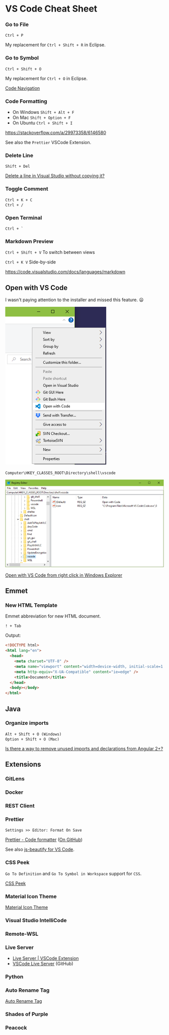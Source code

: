 # VS Code Cheat Sheet

### Go to File

```
Ctrl + P
```

My replacement for `Ctrl + Shift + R` in Eclipse.

### Go to Symbol

```
Ctrl + Shift + O
```

My replacement for `Ctrl + O` in Eclipse.

[Code Navigation](https://code.visualstudio.com/docs/editor/editingevolved)

### Code Formatting

- On Windows `Shift + Alt + F`
- On Mac `Shift + Option + F`
- On Ubuntu `Ctrl + Shift + I`

https://stackoverflow.com/a/29973358/6146580

See also the `Prettier` VSCode Extension.

### Delete Line

```
Shift + Del
```

[Delete a line in Visual Studio without copying it?](https://superuser.com/questions/194004/delete-a-line-in-visual-studio-without-copying-it)

### Toggle Comment

```
Ctrl + K + C
Ctrl + /
```

### Open Terminal

```
Ctrl + `
```

### Markdown Preview

`Ctrl + Shift + V` To switch between views

`Ctrl + K V` Side-by-side

https://code.visualstudio.com/docs/languages/markdown

## Open with VS Code

I wasn't paying attention to the installer and missed this feature. 😦

![Open with Code](images/open-with-code.png)

`Computer\HKEY_CLASSES_ROOT\Directory\shell\vscode`

![Win Reg](images/vscode-reg.png)

[Open with VS Code from right click in Windows Explorer](https://github.com/Microsoft/vscode/issues/12147)

## Emmet

### New HTML Template

Emmet abbreviation for new HTML document.

```
! + Tab
```

Output:

```html
<!DOCTYPE html>
<html lang="en">
  <head>
    <meta charset="UTF-8" />
    <meta name="viewport" content="width=device-width, initial-scale=1.0" />
    <meta http-equiv="X-UA-Compatible" content="ie=edge" />
    <title>Document</title>
  </head>
  <body></body>
</html>
```

## Java

### Organize imports

```
Alt + Shift + O (Windows)
Option + Shift + O (Mac)
```

[Is there a way to remove unused imports and declarations from Angular 2+?](https://stackoverflow.com/a/46722805/6146580)

## Extensions

### GitLens

### Docker

### REST Client

### Prettier

```
Settings >> Editor: Format On Save
```

[Prettier - Code formatter](https://marketplace.visualstudio.com/items?itemName=esbenp.prettier-vscode) ([On GitHub](https://github.com/prettier/prettier-vscode))

See also [js-beautify for VS Code](https://marketplace.visualstudio.com/items?itemName=HookyQR.beautify).

### CSS Peek

`Go To Definition` and `Go To Symbol in Workspace` support for `CSS`.

[CSS Peek](https://marketplace.visualstudio.com/items?itemName=pranaygp.vscode-css-peek)

### Material Icon Theme

[Material Icon Theme](https://marketplace.visualstudio.com/items?itemName=PKief.material-icon-theme)

### Visual Studio IntelliCode

### Remote-WSL

### Live Server

- [Live Server | VSCode Extension](https://ritwickdey.github.io/vscode-live-server/)
- [VSCode Live Server](https://github.com/ritwickdey/vscode-live-server) (GitHub)

### Python

### Auto Rename Tag

[Auto Rename Tag](https://marketplace.visualstudio.com/items?itemName=formulahendry.auto-rename-tag)

### Shades of Purple

### Peacock
